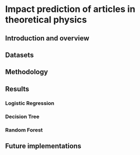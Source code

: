 # Impact prediction of articles in theoretical physics
## Introduction and overview

## Datasets


## Methodology


## Results
### Logistic Regression

### Decision Tree

### Random Forest

## Future implementations
